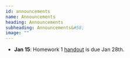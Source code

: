 ```yaml
---
id: announcements
name: Announcements
heading: Announcements
subheading: Announcements&#58;
image: ""
---
```


 - **Jan 15**: Homework 1 [handout](assets/assignments/HW01.pdf) is due Jan 28th.
